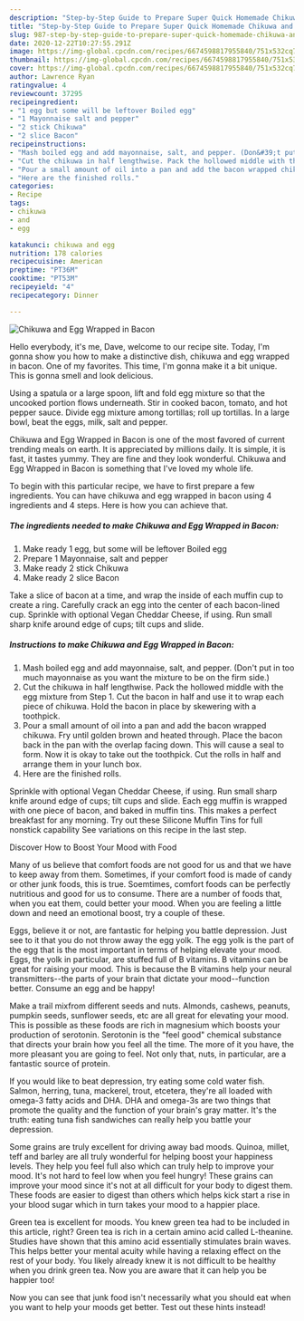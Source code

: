 ```yaml
---
description: "Step-by-Step Guide to Prepare Super Quick Homemade Chikuwa and Egg Wrapped in Bacon"
title: "Step-by-Step Guide to Prepare Super Quick Homemade Chikuwa and Egg Wrapped in Bacon"
slug: 987-step-by-step-guide-to-prepare-super-quick-homemade-chikuwa-and-egg-wrapped-in-bacon
date: 2020-12-22T10:27:55.291Z
image: https://img-global.cpcdn.com/recipes/6674598817955840/751x532cq70/chikuwa-and-egg-wrapped-in-bacon-recipe-main-photo.jpg
thumbnail: https://img-global.cpcdn.com/recipes/6674598817955840/751x532cq70/chikuwa-and-egg-wrapped-in-bacon-recipe-main-photo.jpg
cover: https://img-global.cpcdn.com/recipes/6674598817955840/751x532cq70/chikuwa-and-egg-wrapped-in-bacon-recipe-main-photo.jpg
author: Lawrence Ryan
ratingvalue: 4
reviewcount: 37295
recipeingredient:
- "1 egg but some will be leftover Boiled egg"
- "1 Mayonnaise salt and pepper"
- "2 stick Chikuwa"
- "2 slice Bacon"
recipeinstructions:
- "Mash boiled egg and add mayonnaise, salt, and pepper. (Don&#39;t put in too much mayonnaise as you want the mixture to be on the firm side.)"
- "Cut the chikuwa in half lengthwise. Pack the hollowed middle with the egg mixture from Step 1. Cut the bacon in half and use it to wrap each piece of chikuwa. Hold the bacon in place by skewering with a toothpick."
- "Pour a small amount of oil into a pan and add the bacon wrapped chikuwa. Fry until golden brown and heated through. Place the bacon back in the pan with the overlap facing down. This will cause a seal to form. Now it is okay to take out the toothpick. Cut the rolls in half and arrange them in your lunch box."
- "Here are the finished rolls."
categories:
- Recipe
tags:
- chikuwa
- and
- egg

katakunci: chikuwa and egg 
nutrition: 178 calories
recipecuisine: American
preptime: "PT36M"
cooktime: "PT53M"
recipeyield: "4"
recipecategory: Dinner

---
```



![Chikuwa and Egg Wrapped in Bacon](https://img-global.cpcdn.com/recipes/6674598817955840/751x532cq70/chikuwa-and-egg-wrapped-in-bacon-recipe-main-photo.jpg)

Hello everybody, it's me, Dave, welcome to our recipe site. Today, I'm gonna show you how to make a distinctive dish, chikuwa and egg wrapped in bacon. One of my favorites. This time, I'm gonna make it a bit unique. This is gonna smell and look delicious.

Using a spatula or a large spoon, lift and fold egg mixture so that the uncooked portion flows underneath. Stir in cooked bacon, tomato, and hot pepper sauce. Divide egg mixture among tortillas; roll up tortillas. In a large bowl, beat the eggs, milk, salt and pepper.

Chikuwa and Egg Wrapped in Bacon is one of the most favored of current trending meals on earth. It is appreciated by millions daily. It is simple, it is fast, it tastes yummy. They are fine and they look wonderful. Chikuwa and Egg Wrapped in Bacon is something that I've loved my whole life.


To begin with this particular recipe, we have to first prepare a few ingredients. You can have chikuwa and egg wrapped in bacon using 4 ingredients and 4 steps. Here is how you can achieve that.

<!--inarticleads1-->

##### The ingredients needed to make Chikuwa and Egg Wrapped in Bacon:

1. Make ready 1 egg, but some will be leftover Boiled egg
1. Prepare 1 Mayonnaise, salt and pepper
1. Make ready 2 stick Chikuwa
1. Make ready 2 slice Bacon


Take a slice of bacon at a time, and wrap the inside of each muffin cup to create a ring. Carefully crack an egg into the center of each bacon-lined cup. Sprinkle with optional Vegan Cheddar Cheese, if using. Run small sharp knife around edge of cups; tilt cups and slide. 

<!--inarticleads2-->

##### Instructions to make Chikuwa and Egg Wrapped in Bacon:

1. Mash boiled egg and add mayonnaise, salt, and pepper. (Don&#39;t put in too much mayonnaise as you want the mixture to be on the firm side.)
1. Cut the chikuwa in half lengthwise. Pack the hollowed middle with the egg mixture from Step 1. Cut the bacon in half and use it to wrap each piece of chikuwa. Hold the bacon in place by skewering with a toothpick.
1. Pour a small amount of oil into a pan and add the bacon wrapped chikuwa. Fry until golden brown and heated through. Place the bacon back in the pan with the overlap facing down. This will cause a seal to form. Now it is okay to take out the toothpick. Cut the rolls in half and arrange them in your lunch box.
1. Here are the finished rolls.


Sprinkle with optional Vegan Cheddar Cheese, if using. Run small sharp knife around edge of cups; tilt cups and slide. Each egg muffin is wrapped with one piece of bacon, and baked in muffin tins. This makes a perfect breakfast for any morning. Try out these Silicone Muffin Tins for full nonstick capability See variations on this recipe in the last step. 

Discover How to Boost Your Mood with Food


Many of us believe that comfort foods are not good for us and that we have to keep away from them. Sometimes, if your comfort food is made of candy or other junk foods, this is true. Soemtimes, comfort foods can be perfectly nutritious and good for us to consume. There are a number of foods that, when you eat them, could better your mood. When you are feeling a little down and need an emotional boost, try a couple of these.

Eggs, believe it or not, are fantastic for helping you battle depression. Just see to it that you do not throw away the egg yolk. The egg yolk is the part of the egg that is the most important in terms of helping elevate your mood. Eggs, the yolk in particular, are stuffed full of B vitamins. B vitamins can be great for raising your mood. This is because the B vitamins help your neural transmitters--the parts of your brain that dictate your mood--function better. Consume an egg and be happy!

Make a trail mixfrom different seeds and nuts. Almonds, cashews, peanuts, pumpkin seeds, sunflower seeds, etc are all great for elevating your mood. This is possible as these foods are rich in magnesium which boosts your production of serotonin. Serotonin is the "feel good" chemical substance that directs your brain how you feel all the time. The more of it you have, the more pleasant you are going to feel. Not only that, nuts, in particular, are a fantastic source of protein.

If you would like to beat depression, try eating some cold water fish. Salmon, herring, tuna, mackerel, trout, etcetera, they're all loaded with omega-3 fatty acids and DHA. DHA and omega-3s are two things that promote the quality and the function of your brain's gray matter. It's the truth: eating tuna fish sandwiches can really help you battle your depression. 

Some grains are truly excellent for driving away bad moods. Quinoa, millet, teff and barley are all truly wonderful for helping boost your happiness levels. They help you feel full also which can truly help to improve your mood. It's not hard to feel low when you feel hungry! These grains can improve your mood since it's not at all difficult for your body to digest them. These foods are easier to digest than others which helps kick start a rise in your blood sugar which in turn takes your mood to a happier place.

Green tea is excellent for moods. You knew green tea had to be included in this article, right? Green tea is rich in a certain amino acid called L-theanine. Studies have shown that this amino acid essentially stimulates brain waves. This helps better your mental acuity while having a relaxing effect on the rest of your body. You likely already knew it is not difficult to be healthy when you drink green tea. Now you are aware that it can help you be happier too!

Now you can see that junk food isn't necessarily what you should eat when you want to help your moods get better. Test out  these hints  instead!

